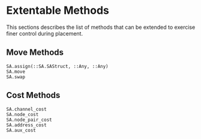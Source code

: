 # Extentable Methods

This sections describes the list of methods that can be extended to exercise
finer control during placement.

## Move Methods
```@docs
SA.assign(::SA.SAStruct, ::Any, ::Any)
SA.move
SA.swap
```

## Cost Methods
```@docs
SA.channel_cost
SA.node_cost
SA.node_pair_cost
SA.address_cost
SA.aux_cost
```

